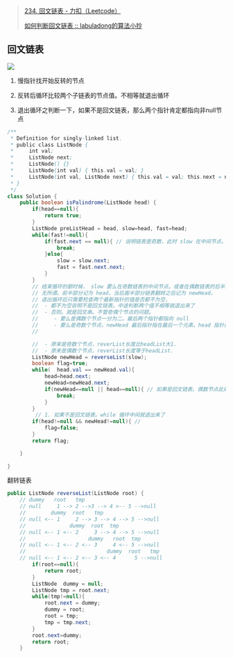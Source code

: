 > [234. 回文链表 - 力扣（Leetcode）](https://leetcode.cn/problems/palindrome-linked-list/description/)
>
> [如何判断回文链表 :: labuladong的算法小抄](https://labuladong.gitee.io/algo/di-yi-zhan-da78c/shou-ba-sh-8f30d/ru-he-pan--f9d3c/)

## 回文链表

![](https://labuladong.gitee.io/algo/images/%e5%9b%9e%e6%96%87%e9%93%be%e8%a1%a8/2.jpg)

1. 慢指针找开始反转的节点

2. 反转后循环比较两个子链表的节点值。不相等就退出循环

3. 退出循环之判断一下，如果不是回文链表，那么两个指针肯定都指向非null节点

```java
/**
 * Definition for singly-linked list.
 * public class ListNode {
 *     int val;
 *     ListNode next;
 *     ListNode() {}
 *     ListNode(int val) { this.val = val; }
 *     ListNode(int val, ListNode next) { this.val = val; this.next = next; }
 * }
 */
class Solution {
    public boolean isPalindrome(ListNode head) {
        if(head==null){
            return true;
        }
        ListNode preListHead = head, slow=head, fast=head;
        while(fast!=null){
            if(fast.next == null){ // 说明链表是奇数，此时 slow 在中间节点。
                break;
            }else{
                slow = slow.next;
                fast = fast.next.next;
            }
        }
        // 结束循环的额时候， slow 要么在奇数链表的中间节点。或者在偶数链表的后半部分的头结点
        // 无所谓。前半部分记为 head，当后面半部分链表翻转之后记为 newHead，
        // 退出循环后只需要检查两个最新指针的值是否都不为空，
        //  - 都不为空说明不是回文链表。中途判断两个值不相等就退出来了
        //  - 否则。就是回文串。不管奇偶个节点的问题。
        //     - 要么是偶数个节点一分为二。最后两个指针都指向 null
        //     - 要么是奇数个节点，newHead 最后指针指在最后一个元素。head 指针指在向 null。
        //

        //  - 原来是奇数个节点，reverList长度比headList大1.
        //  - 原来是偶数个节点，reverList长度等于headList.
        ListNode newHead = reverseList(slow);
        boolean flag=true;
        while(  head.val == newHead.val){
            head=head.next;
            newHead=newHead.next;
            if(newHead==null || head==null){ // 如果是回文链表。偶数节点此处newHead、head都为null。奇数节点此处只有head为null
                break;
            }
        }
         // 1. 如果不是回文链表。while 循环中间就退出来了
        if(head!=null && newHead!=null){ // 
            flag=false;
        }
        return flag;

    }
    
}
```

翻转链表

```java
public ListNode reverseList(ListNode root) {
    // dummy   root   tmp 
    // null     1 --> 2 -->3 --> 4 >-- 5 -->null
    //        dummy  root   tmp                            
    // null <-- 1     2 --> 3 --> 4 --> 5 -->null
    //              dummy  root  tmp
    // null <-- 1 <-- 2     3 --> 4 --> 5 -->null
    //                    dummy   root  tmp             
    // null <-- 1 <-- 2 <-- 3     4 <-- 5 -->null
    //                          dummy  root   tmp        
    // null <-- 1 <-- 2 <-- 3 <-- 4      5 -->null
        if(root==null){
            return root;
        }
        ListNode  dummy = null;
        ListNode tmp = root.next;
        while(tmp!=null){
            root.next = dummy;
            dummy = root;
            root = tmp;
            tmp = tmp.next;
        }
        root.next=dummy;
        return root;
    }
```



